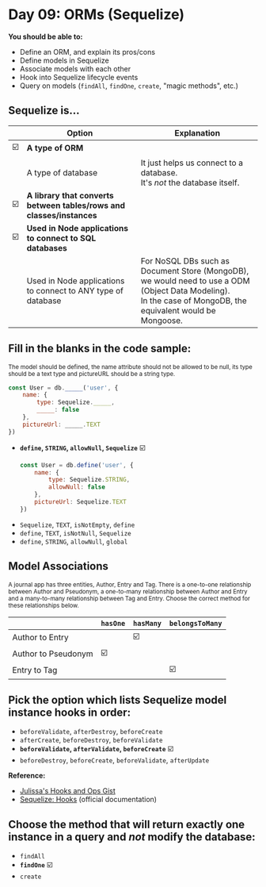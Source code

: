 # Day 09: ORMs (Sequelize)

**You should be able to:**
- Define an ORM, and explain its pros/cons
- Define models in Sequelize
- Associate models with each other
- Hook into Sequelize lifecycle events
- Query on models (`findAll`, `findOne`, `create`, "magic methods", etc.)


## Sequelize is...

|   | Option | Explanation |
| - | ------ | ----------- |
| ☑️ | **A type of ORM** |  |
|   | A type of database | It just helps us connect to a database. </br> It's _not_ the database itself. |
| ☑️ | **A library that converts between tables/rows and classes/instances** |  |
| ☑️ | **Used in Node applications to connect to SQL databases** |  |
|   | Used in Node applications to connect to ANY type of database | For NoSQL DBs such as Document Store (MongoDB), we would need to use a ODM (Object Data Modeling). </br> In the case of MongoDB, the equivalent would be Mongoose. |


## Fill in the blanks in the code sample:
<small>The model should be defined, the name attribute should not be allowed to be null, its type should be a text type and pictureURL should be a string type.</small>

```js
const User = db._____('user', {
    name: {
        type: Sequelize._____,
        _____: false
    },
    pictureUrl: _____.TEXT
})
```

- **`define`, `STRING`, `allowNull`, `Sequelize`** ☑️
  ```js
  const User = db.define('user', {
      name: {
          type: Sequelize.STRING,
          allowNull: false
      },
      pictureUrl: Sequelize.TEXT
  })
  ```
- `Sequelize`, `TEXT`, `isNotEmpty`, `define`
- `define`, `TEXT`, `isNotNull`, `Sequelize`
- `define`, `STRING`, `allowNull`, `global`


## Model Associations
<small>A journal app has three entities, Author, Entry and Tag. There is a one-to-one relationship between Author and Pseudonym, a one-to-many relationship between Author and Entry and a many-to-many relationship between Tag and Entry. Choose the correct method for these relationships below.</small>

|   | `hasOne` | `hasMany` | `belongsToMany` |
| - | ------ | ------- | ------------- |
| Author to Entry |   | ☑️ |   |
| Author to Pseudonym | ☑️ |   |   |
| Entry to Tag |   |   | ☑️ |


## Pick the option which lists Sequelize model instance hooks in order:

- `beforeValidate`, `afterDestroy`, `beforeCreate`
- `afterCreate`, `beforeDestroy`, `beforeValidate`
- **`beforeValidate`, `afterValidate`, `beforeCreate`** ☑️
- `beforeDestroy`, `beforeCreate`, `beforeValidate`, `afterUpdate`

**Reference:**
  - [Julissa's Hooks and Ops Gist](https://gist.github.com/Julissa93/6a6d29874d34a801d603d2522645025f)
  - [Sequelize: Hooks](https://sequelize.org/master/manual/hooks.html) (official documentation)


## Choose the method that will return exactly one instance in a query and _not_ modify the database:

- `findAll`
- **`findOne`** ☑️
- `create`
